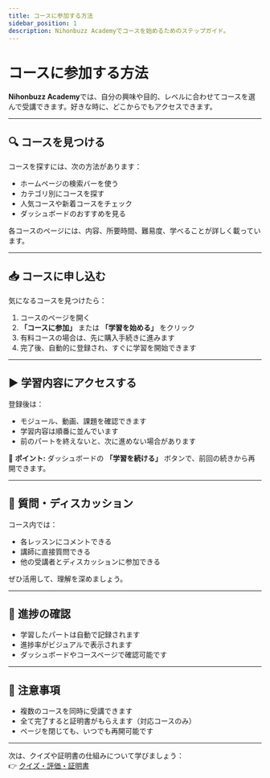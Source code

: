 ```yaml
---
title: コースに参加する方法
sidebar_position: 1
description: Nihonbuzz Academyでコースを始めるためのステップガイド。
---
```


# コースに参加する方法

**Nihonbuzz Academy**では、自分の興味や目的、レベルに合わせてコースを選んで受講できます。好きな時に、どこからでもアクセスできます。

---

## 🔍 コースを見つける

コースを探すには、次の方法があります：

- ホームページの検索バーを使う  
- カテゴリ別にコースを探す  
- 人気コースや新着コースをチェック  
- ダッシュボードのおすすめを見る  

各コースのページには、内容、所要時間、難易度、学べることが詳しく載っています。

---

## 📥 コースに申し込む

気になるコースを見つけたら：

1. コースのページを開く  
2. **「コースに参加」** または **「学習を始める」** をクリック  
3. 有料コースの場合は、先に購入手続きに進みます  
4. 完了後、自動的に登録され、すぐに学習を開始できます  

---

## ▶️ 学習内容にアクセスする

登録後は：

- モジュール、動画、課題を確認できます  
- 学習内容は順番に並んでいます  
- 前のパートを終えないと、次に進めない場合があります  

📌 **ポイント:** ダッシュボードの **「学習を続ける」** ボタンで、前回の続きから再開できます。

---

## 🧠 質問・ディスカッション

コース内では：

- 各レッスンにコメントできる  
- 講師に直接質問できる  
- 他の受講者とディスカッションに参加できる  

ぜひ活用して、理解を深めましょう。

---

## 📝 進捗の確認

- 学習したパートは自動で記録されます  
- 進捗率がビジュアルで表示されます  
- ダッシュボードやコースページで確認可能です  

---

## 📌 注意事項

- 複数のコースを同時に受講できます  
- 全て完了すると証明書がもらえます（対応コースのみ）  
- ページを閉じても、いつでも再開可能です  

---

次は、クイズや証明書の仕組みについて学びましょう：  
👉 [クイズ・評価・証明書](./kuis-sertifikat.md)
